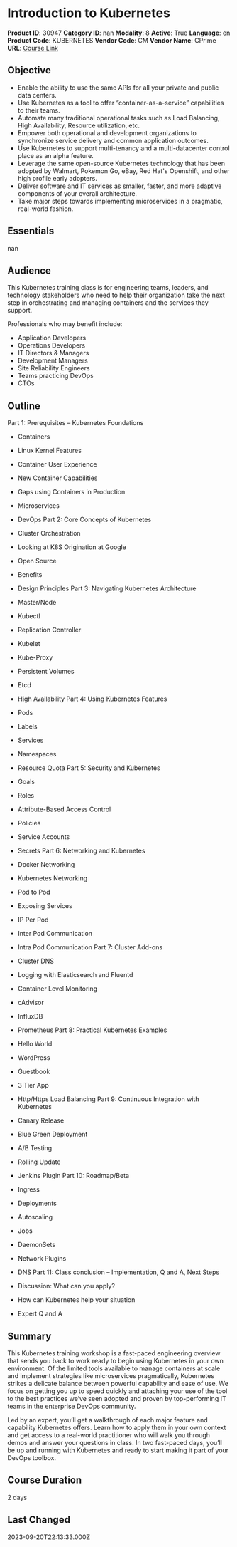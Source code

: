 # Introduction to Kubernetes

**Product ID**: 30947
**Category ID**: nan
**Modality**: 8
**Active**: True
**Language**: en
**Product Code**: KUBERNETES
**Vendor Code**: CM
**Vendor Name**: CPrime
**URL**: [Course Link](https://www.fastlaneus.com/course/cprime-kubernetes)

## Objective
- Enable the ability to use the same APIs for all your private and public data centers.
- Use Kubernetes as a tool to offer “container-as-a-service” capabilities to their teams.
- Automate many traditional operational tasks such as Load Balancing, High Availability, Resource utilization, etc.
- Empower both operational and development organizations to synchronize service delivery and common application outcomes.
- Use Kubernetes to support multi-tenancy and a multi-datacenter control place as an alpha feature.
- Leverage the same open-source Kubernetes technology that has been adopted by Walmart, Pokemon Go, eBay, Red Hat's Openshift, and other high profile early adopters.
- Deliver software and IT services as smaller, faster, and more adaptive components of your overall architecture.
- Take major steps towards implementing microservices in a pragmatic, real-world fashion.

## Essentials
nan

## Audience
This Kubernetes training class is for engineering teams, leaders, and technology stakeholders who need to help their organization take the next step in orchestrating and managing containers and the services they support.

Professionals who may benefit include:



- Application Developers
- Operations Developers
- IT Directors & Managers
- Development Managers
- Site Reliability Engineers
- Teams practicing DevOps
- CTOs

## Outline
Part 1: Prerequisites – Kubernetes Foundations


- Containers
- Linux Kernel Features
- Container User Experience
- New Container Capabilities
- Gaps using Containers in Production
- Microservices
- DevOps
Part 2: Core Concepts of Kubernetes


- Cluster Orchestration
- Looking at K8S Origination at Google
- Open Source
- Benefits
- Design Principles
Part 3: Navigating Kubernetes Architecture


- Master/Node
- Kubectl
- Replication Controller
- Kubelet
- Kube-Proxy
- Persistent Volumes
- Etcd
- High Availability
Part 4: Using Kubernetes Features


- Pods
- Labels
- Services
- Namespaces
- Resource Quota
Part 5: Security and Kubernetes


- Goals
- Roles
- Attribute-Based Access Control
- Policies
- Service Accounts
- Secrets
Part 6: Networking and Kubernetes


- Docker Networking
- Kubernetes Networking
- Pod to Pod
- Exposing Services
- IP Per Pod
- Inter Pod Communication
- Intra Pod Communication
Part 7: Cluster Add-ons


- Cluster DNS
- Logging with Elasticsearch and Fluentd
- Container Level Monitoring
- cAdvisor
- InfluxDB
- Prometheus
Part 8: Practical Kubernetes Examples


- Hello World
- WordPress
- Guestbook
- 3 Tier App
- Http/Https Load Balancing
Part 9: Continuous Integration with Kubernetes


- Canary Release
- Blue Green Deployment
- A/B Testing
- Rolling Update
- Jenkins Plugin
Part 10: Roadmap/Beta


- Ingress
- Deployments
- Autoscaling
- Jobs
- DaemonSets
- Network Plugins
- DNS
Part 11: Class conclusion – Implementation, Q and A, Next Steps


- Discussion: What can you apply?
- How can Kubernetes help your situation
- Expert Q and A

## Summary
This Kubernetes training workshop is a fast-paced engineering overview that sends you back to work ready to begin using Kubernetes in your own environment. Of the limited tools available to manage containers at scale and implement strategies like microservices pragmatically, Kubernetes strikes a delicate balance between powerful capability and ease of use. We focus on getting you up to speed quickly and attaching your use of the tool to the best practices we’ve seen adopted and proven by top-performing IT teams in the enterprise DevOps community. 

Led by an expert, you’ll get a walkthrough of each major feature and capability Kubernetes offers. Learn how to apply them in your own context and get access to a real-world practitioner who will walk you through demos and answer your questions in class. In two fast-paced days, you’ll be up and running with Kubernetes and ready to start making it part of your DevOps toolbox.

## Course Duration
2 days

## Last Changed
2023-09-20T22:13:33.000Z
